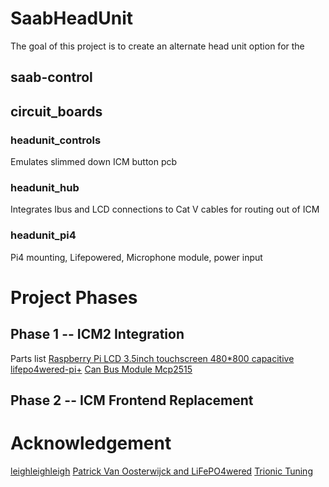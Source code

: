 # SaabHeadUnit
The goal of this project is to create an alternate head unit option for the 
## saab-control

## circuit_boards

### headunit_controls

Emulates slimmed down ICM button pcb

### headunit_hub

Integrates Ibus and LCD connections to Cat V cables for routing out of ICM

### headunit_pi4

Pi4 mounting, Lifepowered, Microphone module, power input

# Project Phases

## Phase 1 -- ICM2 Integration

Parts list
[Raspberry Pi LCD 3.5inch touchscreen 480*800 capacitive](https://www.aliexpress.us/item/3256802078662650.html)
[lifepo4wered-pi+](https://lifepo4wered.com/lifepo4wered-pi+.html)
[Can Bus Module Mcp2515](https://www.aliexpress.us/item/3256802493611620.html)

## Phase 2 -- ICM Frontend Replacement

# Acknowledgement 

[leighleighleigh](https://github.com/leighleighleigh)
[Patrick Van Oosterwijck and LiFePO4wered](https://lifepo4wered.com)
[Trionic Tuning](https://www.trionictuning.com/forum/viewtopic.php?f=46&t=8566)